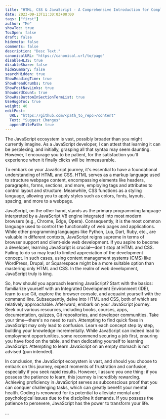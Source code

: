 ```yaml
---
title: "HTML, CSS & JavaScript - A Comprehensive Introduction for Complete Beginners"
date: 2023-09-13T11:30:03+00:00
tags: ["first"]
author: "Me"
showToc: true
TocOpen: false
draft: false
hidemeta: false
comments: false
description: "Desc Text."
canonicalURL: "https://canonical.url/to/page"
disableHLJS: true
disableShare: false
hideSummary: false
searchHidden: true
ShowReadingTime: true
ShowBreadCrumbs: true
ShowPostNavLinks: true
ShowWordCount: true
ShowRssButtonInSectionTermList: true
UseHugoToc: true
weight: 40
editPost:
  URL: "https://github.com/<path_to_repo>/content"
  Text: "Suggest Changes"
  appendFilePath: true
---
```


The JavaScript ecosystem is vast, possibly broader than you might currently imagine. As a JavaScript developer, I can attest that learning it can be perplexing, and initially, grasping all that syntax may seem daunting. However, I encourage you to be patient, for the satisfaction you'll experience when it finally clicks will be immeasurable.

To embark on your JavaScript journey, it's essential to have a foundational understanding of HTML and CSS. HTML serves as a markup language used to structure webpage content, encompassing elements like headers, paragraphs, forms, sections, and more, employing tags and attributes to control layout and structure. Meanwhile, CSS functions as a styling language, allowing you to apply styles such as colors, fonts, layouts, spacing, and more to a webpage.

JavaScript, on the other hand, stands as the primary programming language interpreted by a JavaScript V8 engine integrated into most modern browsers (e.g., Chrome, Edge, Opera). Consequently, it is the most common language used to control the functionality of web pages and applications. While other programming languages like Python, Lua, Dart, Ruby, etc., are valuable in different contexts, JavaScript reigns supreme in terms of browser support and client-side web development. If you aspire to become a developer, learning JavaScript is crucial—don't stop at HTML and CSS. Failing to do so may lead to limited appreciation of the development concept. In such cases, using content management systems (CMS) like WordPress, Drupal, or Squarespace might be a more suitable option than mastering only HTML and CSS. In the realm of web development, JavaScript truly is king.

So, how should you approach learning JavaScript? Start with the basics: familiarize yourself with an Integrated Development Environment (IDE), learn to use Git, explore the browser console, and acquaint yourself with the command line. Subsequently, delve into HTML and CSS, both of which are relatively approachable. Afterward, embark on your JavaScript journey. Seek out various resources, including books, courses, apps, documentation, quizzes, Git repositories, and developer communities. Take your time—there's no need to rush. Attempting to find quick fixes in JavaScript may only lead to confusion. Learn each concept step by step, building your knowledge incrementally. While JavaScript can indeed lead to employment opportunities, some recommend securing a job first, ensuring you have food on the table, and then dedicating yourself to learning JavaScript. Attempting to learn JavaScript on an empty stomach is not advised (pun intended).

In conclusion, the JavaScript ecosystem is vast, and should you choose to embark on this journey, expect moments of frustration and confusion, especially if you seek rapid results. However, I assure you one thing: if you possess the patience to learn, this journey is incredibly rewarding. Achieving proficiency in JavaScript serves as subconscious proof that you can conquer challenging tasks, which can greatly benefit your mental health. Coding is renowned for its potential to alleviate mental and psychological issues due to the discipline it demands. If you possess the patience to persevere, JavaScript has the power to transform your life.

...
